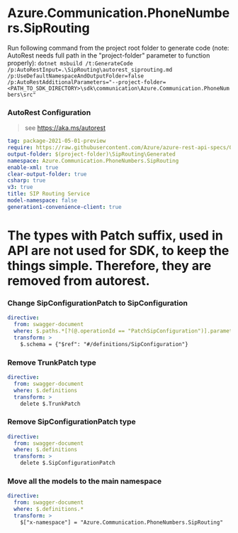 # Azure.Communication.PhoneNumbers.SipRouting
Run following command from the project root folder to generate code (note: AutoRest needs full path in the "project-folder" parameter to function properly):
`dotnet msbuild /t:GenerateCode /p:AutoRestInput=.\SipRouting\autorest_siprouting.md /p:UseDefaultNamespaceAndOutputFolder=false /p:AutoRestAdditionalParameters="--project-folder=<PATH_TO_SDK_DIRECTORY>\sdk\communication\Azure.Communication.PhoneNumbers\src"`

### AutoRest Configuration
> see https://aka.ms/autorest

``` yaml
tag: package-2021-05-01-preview
require: https://raw.githubusercontent.com/Azure/azure-rest-api-specs/01563419f540c27a96abae75f9feaa3e5e9a1f13/specification/communication/data-plane/SipRouting/readme.md
output-folder: $(project-folder)\SipRouting\Generated
namespace: Azure.Communication.PhoneNumbers.SipRouting
enable-xml: true
clear-output-folder: true
csharp: true
v3: true
title: SIP Routing Service
model-namespace: false
generation1-convenience-client: true
```

# The types with Patch suffix, used in API are not used for SDK, to keep the things simple. Therefore, they are removed from autorest.
### Change SipConfigurationPatch to SipConfiguration
``` yaml
directive:
  from: swagger-document
  where: $.paths.*[?(@.operationId == "PatchSipConfiguration")].parameters..[?(@.description == "Configuration patch.")]
  transform: >
    $.schema = {"$ref": "#/definitions/SipConfiguration"}
```

### Remove TrunkPatch type
``` yaml
directive:
  from: swagger-document
  where: $.definitions
  transform: >
    delete $.TrunkPatch
```

### Remove SipConfigurationPatch type
``` yaml
directive:
  from: swagger-document
  where: $.definitions
  transform: >
    delete $.SipConfigurationPatch
```

### Move all the models to the main namespace
```yaml
directive:
  from: swagger-document
  where: $.definitions.*
  transform: >
    $["x-namespace"] = "Azure.Communication.PhoneNumbers.SipRouting"
```
